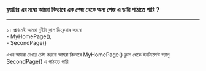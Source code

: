 ### ফ্ল্যাটার এর মধ্যে  আমরা কিভাবে এক পেজ থেকে অন্য পেজ এ ডাটা পাঠাতে পারি ?<hr/>
১।  প্রথমেই  আমরা দুইটা ক্লাস ডিক্লেয়ার করবো <br/> 
        - MyHomePage(), <br/>
        - SecondPage() <br/>

এখন আমরা দেখার চেষ্টা করবো আমরা কিভাবে MyHomePage() ক্লাস থেকে ইনক্রিমেন্ট ভ্যালু SecondPage() এ পাঠাতে পারি 
